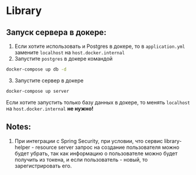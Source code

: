 # Library

## Запуск сервера в докере:

1. Если хотите использовать и Postgres в докере, то в `application.yml` замените `localhost` на `host.docker.internal`
2. Запустите `postgres` в докере командой
```bash
docker-compose up db -d
```
3. Запустите сервер в докере
```bash
docker-compose up server
```

Если хотите запустить только базу данных в докере, то менять `localhost` на `host.docker.internal` **не нужно!**

## Notes:
1. При интеграции с Spring Security, при условии, что сервис library-helper - resource server 
запрос на создание пользователя можно будет убрать, так как информацию о пользователе можно 
будет получить из токена, и если пользователь - новый, то зарегистрировать его.